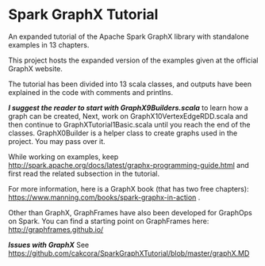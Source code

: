 # Spark GraphX Tutorial
An expanded tutorial of the Apache Spark GraphX library with standalone examples in 13 chapters.


This project hosts the expanded version of the examples given at the official GraphX website.



The tutorial has been divided into 13 scala classes, and outputs have been explained in the code with comments and printlns. 

**_I suggest the reader to start with GraphX9Builders.scala_** to learn how a graph can be created, Next, work on GraphX10VertexEdgeRDD.scala and then continue to GraphXTutorial1Basic.scala until you reach the end of the classes. GraphX0Builder is a helper class to create graphs used in the project. You may pass over it.

While working on examples, keep http://spark.apache.org/docs/latest/graphx-programming-guide.html and first read the related subsection in the tutorial. 

For more information, here is a GraphX book (that has two free chapters): https://www.manning.com/books/spark-graphx-in-action .


Other than GraphX, GraphFrames have also been developed for GraphOps on Spark. You can find a starting point on GraphFrames here: http://graphframes.github.io/

**_Issues with GraphX_**
See https://github.com/cakcora/SparkGraphXTutorial/blob/master/graphX.MD
